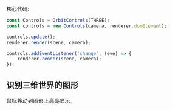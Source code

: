 核心代码:

```js
const Controls = OrbitControls(THREE);
const controls = new Controls(camera, renderer.domElement);

controls.update();
renderer.render(scene, camera);

controls.addEventListener('change', (eve) => {
    renderer.render(scene, camera);
});
```

## 识别三维世界的图形

鼠标移动到图形上高亮显示。
